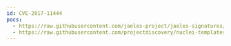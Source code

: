 ```yaml
---
id: CVE-2017-11444
pocs:
  - https://raw.githubusercontent.com/jaeles-project/jaeles-signatures/master/cves/subrion-cms-sqli-cve-2017-11444.yaml
  - https://raw.githubusercontent.com/projectdiscovery/nuclei-templates/master/cves/2017/CVE-2017-11444.yaml
---
```

